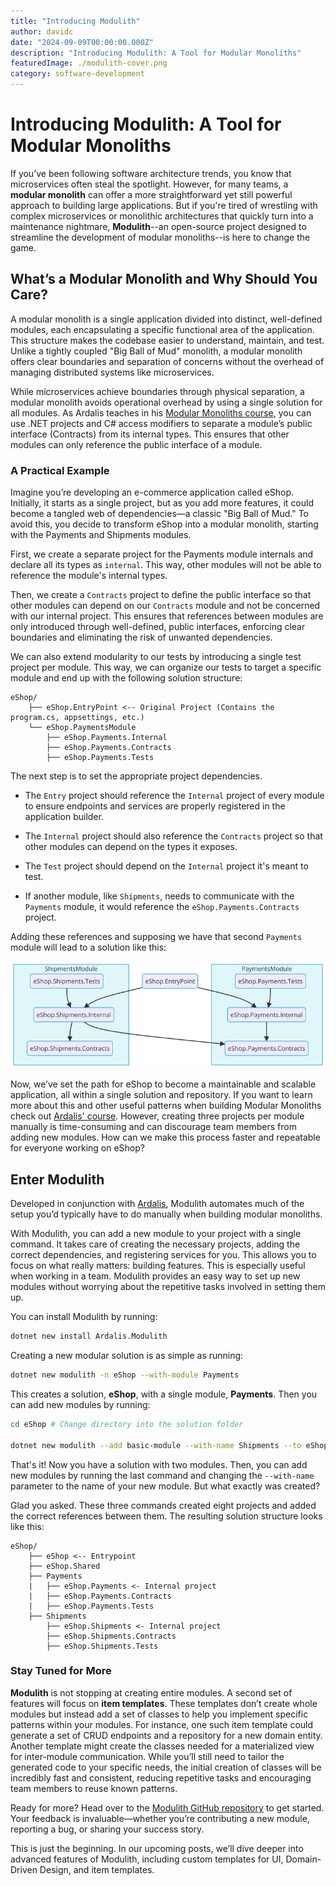 ```yaml
---
title: "Introducing Modulith"
author: davidc
date: "2024-09-09T00:00:00.000Z"
description: "Introducing Modulith: A Tool for Modular Monoliths"
featuredImage: ./modulith-cover.png
category: software-development
---
```


# Introducing Modulith: A Tool for Modular Monoliths

If you’ve been following software architecture trends, you know that microservices often steal the spotlight. However, for many teams, a **modular monolith** can offer a more straightforward yet still powerful approach to building large applications. But if you're tired of wrestling with complex microservices or monolithic architectures that quickly turn into a maintenance nightmare, **Modulith**--an open-source project designed to streamline the development of modular monoliths--is here to change the game.

## What’s a Modular Monolith and Why Should You Care?

A modular monolith is a single application divided into distinct, well-defined modules, each encapsulating a specific functional area of the application. This structure makes the codebase easier to understand, maintain, and test. Unlike a tightly coupled "Big Ball of Mud" monolith, a modular monolith offers clear boundaries and separation of concerns without the overhead of managing distributed systems like microservices.

While microservices achieve boundaries through physical separation, a modular monolith avoids operational overhead by using a single solution for all modules. As Ardalis teaches in his [Modular Monoliths course](https://dometrain.com/bundle/from-zero-to-hero-modular-monoliths-in-dotnet/), you can use .NET projects and C# access modifiers to separate a module’s public interface (Contracts) from its internal types. This ensures that other modules can only reference the public interface of a module.

### A Practical Example

Imagine you’re developing an e-commerce application called eShop. Initially, it starts as a single project, but as you add more features, it could become a tangled web of dependencies—a classic "Big Ball of Mud." To avoid this, you decide to transform eShop into a modular monolith, starting with the Payments and Shipments modules.

First, we create a separate project for the Payments module internals and declare all its types as `internal`. This way, other modules will not be able to reference the module's internal types.

Then, we create a `Contracts` project to define the public interface so that other modules can depend on our `Contracts` module and not be concerned with our internal project. This ensures that references between modules are only introduced through well-defined, public interfaces, enforcing clear boundaries and eliminating the risk of unwanted dependencies.

We can also extend modularity to our tests by introducing a single test project per module. This way, we can organize our tests to target a specific module and end up with the following solution structure:

```
eShop/
    ├── eShop.EntryPoint <-- Original Project (Contains the program.cs, appsettings, etc.)
    └── eShop.PaymentsModule
        ├── eShop.Payments.Internal
        ├── eShop.Payments.Contracts
        ├── eShop.Payments.Tests
```

The next step is to set the appropriate project dependencies.

- The `Entry` project should reference the `Internal` project of every module to ensure endpoints and services are properly registered in the application builder.

- The `Internal` project should also reference the `Contracts` project so that other modules can depend on the types it exposes.

- The `Test` project should depend on the `Internal` project it's meant to test.

- If another module, like `Shipments`, needs to communicate with the `Payments` module, it would reference the `eShop.Payments.Contracts` project.

Adding these references and supposing we have that second `Payments` module will lead to a solution like this:

![project references](references.png)

Now, we’ve set the path for eShop to become a maintainable and scalable application, all within a single solution and repository. If you want to learn more about this and other useful patterns when building Modular Monoliths check out [Ardalis' course](https://dometrain.com/bundle/from-zero-to-hero-modular-monoliths-in-dotnet/). However, creating three projects per module manually is time-consuming and can discourage team members from adding new modules. How can we make this process faster and repeatable for everyone working on eShop?

## Enter Modulith

Developed in conjunction with [Ardalis](https://github.com/ardalis), Modulith automates much of the setup you’d typically have to do manually when building modular monoliths.

With Modulith, you can add a new module to your project with a single command. It takes care of creating the necessary projects, adding the correct dependencies, and registering services for you. This allows you to focus on what really matters: building features. This is especially useful when working in a team. Modulith provides an easy way to set up new modules without worrying about the repetitive tasks involved in setting them up.

You can install Modulith by running:

```bash
dotnet new install Ardalis.Modulith
```

Creating a new modular solution is as simple as running:

```bash
dotnet new modulith -n eShop --with-module Payments
```

This creates a solution, **eShop**, with a single module, **Payments**. Then you can add new modules by running:

```bash
cd eShop # Change directory into the solution folder

dotnet new modulith --add basic-module --with-name Shipments --to eShop
```

That's it! Now you have a solution with two modules. Then, you can add new modules by running the last command and changing the `--with-name` parameter to the name of your new module. But what exactly was created?

Glad you asked. These three commands created eight projects and added the correct references between them. The resulting solution structure looks like this:

```
eShop/
    ├── eShop <-- Entrypoint
    ├── eShop.Shared
    ├── Payments
    |   ├── eShop.Payments <- Internal project
    |   ├── eShop.Payments.Contracts
    |   ├── eShop.Payments.Tests
    ├── Shipments
        ├── eShop.Shipments <- Internal project
        ├── eShop.Shipments.Contracts
        ├── eShop.Shipments.Tests
```

### Stay Tuned for More

**Modulith** is not stopping at creating entire modules. A second set of features will focus on **item templates**. These templates don’t create whole modules but instead add a set of classes to help you implement specific patterns within your modules. For instance, one such item template could generate a set of CRUD endpoints and a repository for a new domain entity. Another template might create the classes needed for a materialized view for inter-module communication. While you’ll still need to tailor the generated code to your specific needs, the initial creation of classes will be incredibly fast and consistent, reducing repetitive tasks and encouraging team members to reuse known patterns.

Ready for more? Head over to the [Modulith GitHub repository](https://github.com/ardalis/modulith) to get started. Your feedback is invaluable—whether you’re contributing a new module, reporting a bug, or sharing your success story.

This is just the beginning. In our upcoming posts, we’ll dive deeper into advanced features of Modulith, including custom templates for UI, Domain-Driven Design, and item templates.
